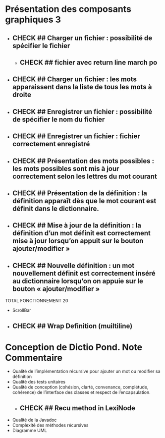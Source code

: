Présentation des composants graphiques 3
========================================
* ## CHECK ## Charger un fichier : possibilité de spécifier le fichier 
    *  ## CHECK ## fichier avec return line march po
* ## CHECK ## Charger un fichier : les mots apparaissent dans la liste de tous les mots à droite
* ## CHECK ## Enregistrer un fichier : possibilité de spécifier le nom du fichier
* ## CHECK ## Enregistrer un fichier : fichier correctement enregistré
* ## CHECK ## Présentation des mots possibles : les mots possibles sont mis à jour correctement selon les lettres du mot courant
* ## CHECK ## Présentation de la définition : la définition apparaît dès que le mot courant est définit dans le dictionnaire.
* ## CHECK ##  Mise à jour de la définition : la définition d’un mot définit est correctement mise à jour lorsqu’on appuit sur le bouton ajouter/modifier »
* ## CHECK ##  Nouvelle définition : un mot nouvellement définit est correctement inséré au dictionnaire lorsqu’on on appuie sur le bouton « ajouter/modifier »
TOTAL FONCTIONNEMENT 20

* ScrollBar
*  ## CHECK ## Wrap Definition (muiltiline)

Conception de Dictio Pond. Note Commentaire
===========================================
* Qualité de l’implémentation récursive pour ajouter un mot ou modifier sa définition
* Qualité des tests unitaires
* Qualité de conception (cohésion, clarté, convenance, complétude, cohérence) 
    de l’interface des classes et respect de l’encapsulation.
    *  ## CHECK ## Recu method in LexiNode  
* Qualité de la Javadoc
* Complexité des méthodes récursives
* Diagramme UML 